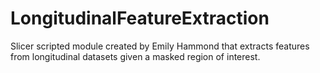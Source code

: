# LongitudinalFeatureExtraction

Slicer scripted module created by Emily Hammond that extracts features from longitudinal datasets given a masked region of interest.